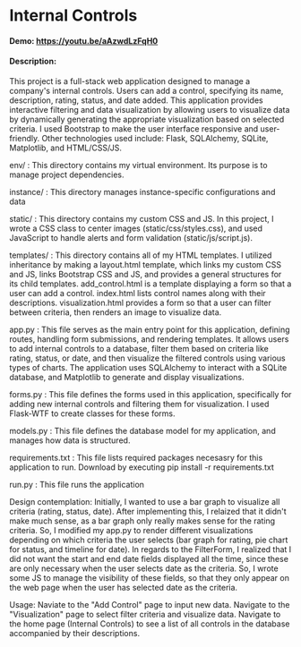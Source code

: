 # Internal Controls
#### Demo: https://youtu.be/aAzwdLzFqH0
#### Description: 
This project is a full-stack web application designed to manage a company's internal controls. Users can add a control, specifying its name, description, rating, status, and date added. This application provides interactive filtering and data visualization by allowing users to visualize data by dynamically generating the appropriate visualization based on selected criteria. I used Bootstrap to make the user interface responsive and user-friendly. Other technologies used include: Flask, SQLAlchemy, SQLite, Matplotlib, and HTML/CSS/JS. 

env/ : This directory contains my virtual environment. Its purpose is to manage project dependencies. 

instance/ : This directory manages instance-specific configurations and data

static/ : This directory contains my custom CSS and JS. In this project, I wrote a CSS class to center images (static/css/styles.css), and used JavaScript to handle alerts and form validation (static/js/script.js). 

templates/ : This directory contains all of my HTML templates. I utilized inheritance by making a layout.html template, which links my custom CSS and JS, links Bootstrap CSS and JS, and provides a general structures for its child templates. add_control.html is a template displaying a form so that a user can add a control. index.html lists control names along with their descriptions. visualization.html provides a form so that a user can filter between criteria, then renders an image to visualize data.

app.py : This file serves as the main entry point for this application, defining routes, handling form submissions, and rendering templates. It allows users to add internal controls to a database, filter them based on criteria like rating, status, or date, and then visualize the filtered controls using various types of charts. The application uses SQLAlchemy to interact with a SQLite database, and Matplotlib to generate and display visualizations.

forms.py : This file defines the forms used in this application, specifically for adding new internal controls and filtering them for visualization. I used Flask-WTF to create classes for these forms. 

models.py : This file defines the database model for my application, and manages how data is structured.

requirements.txt : This file lists required packages necesasry for this application to run. Download by executing pip install -r requirements.txt

run.py : This file runs the application

Design contemplation: Initially, I wanted to use a bar graph to visualize all criteria (rating, status, date). After implementing this, I relaized that it didn't make much sense, as a bar graph only really makes sense for the rating criteria. So, I modified my app.py to render different visualizations depending on which criteria the user selects (bar graph for rating, pie chart for status, and timeline for date). In regards to the FilterForm, I realized that I did not want the start and end date fields displayed all the time, since these are only necessary when the user selects date as the criteria. So, I wrote some JS to manage the visibility of these fields, so that they only appear on the web page when the user has selected date as the criteria.

Usage: Naviate to the "Add Control" page to input new data. Navigate to the "Visualization" page to select filter criteria and visualize data. Navigate to the home page (Internal Controls) to see a list of all controls in the database accompanied by their descriptions.